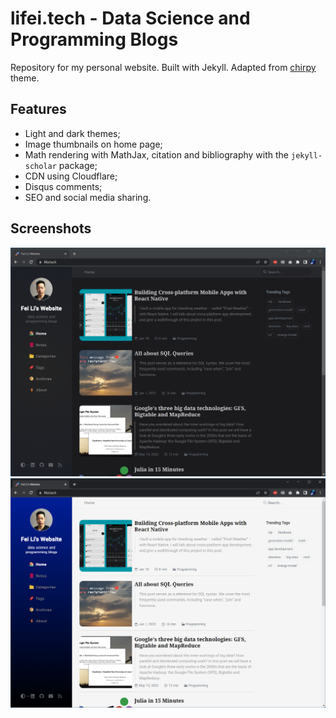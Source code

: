 # lifei.tech - Data Science and Programming Blogs

Repository for my personal website. Built with Jekyll. Adapted from [chirpy](https://github.com/cotes2020/jekyll-theme-chirpy) theme.

## Features

- Light and dark themes;
- Image thumbnails on home page;
- Math rendering with MathJax, citation and bibliography with the `jekyll-scholar` package;
- CDN using Cloudflare;
- Disqus comments;
- SEO and social media sharing.


## Screenshots

<img src="/screenshot-dark.png" alt="screenshot-dark" />

<img src="/screenshot-light.png" alt="screenshot-light"/>
